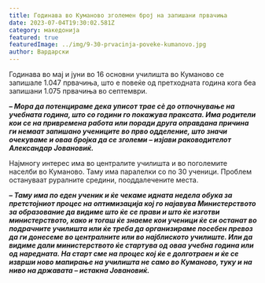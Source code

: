 ```yaml
---
title: Годинава во Куманово зголемен број на запишани првачиња
date: 2023-07-04T19:30:02.581Z
category: македонија
featured: true
featuredImage: ../img/9-30-prvacinja-poveke-kumanovo.jpg
author: Вардарски
---
```

<!--StartFragment-->

Годинава во мај и јуни во 16 основни училишта во Куманово се запишале 1.047 првачиња, што е повеќе од претходната година кога беа запишани 1.075 првачиња во септември.

***– Мора да потенцираме дека уписот трае сè до отпочнување на учебната година, што со години го покажува праксата. Има родители кои се на привремена работа или поради друга оправдана причина ги немаат запишано учениците во прво одделение, што значи очекуваме и оваа бројка да се зголеми – изјави раководителот Александар Јовановиќ.***

Најмногу интерес има во централите училишта и во поголемите населби во Куманово. Таму има паралелки со по 30 ученици. Проблем остануваат руралните средини, пооддалечените места.

***– Таму има по еден ученик и ќе чекаме идната недела обука за претстојниот процес на оптимизација кој го најавува Министерството за образование да видиме што ќе се прави и што ќе изготви министерството, како и тогаш ќе знаеме кои ученици ќе си останат во подрачните училишта или ќе треба да организираме посебен превоз да ги донесеме во централните или во најблиското училиште. Или да видиме дали министерството ќе стартува од оваа учебна година или од наредната. На старт сме на процес кој ќе е долготраен и ќе се изврши ново мапирање на училишта не само во Куманово, туку и на ниво на државата – истакна Јовановиќ.***

<!--EndFragment-->